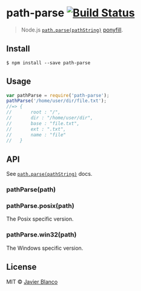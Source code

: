 # path-parse [![Build Status](https://travis-ci.org/jbgutierrez/path-parse.svg?branch=master)](https://travis-ci.org/jbgutierrez/path-parse)
> Node.js [`path.parse(pathString)`](https://nodejs.org/api/path.html#path_path_parse_pathstring) [ponyfill](https://ponyfill.com).
## Install
```
$ npm install --save path-parse
```
## Usage
```js
var pathParse = require('path-parse');
pathParse('/home/user/dir/file.txt');
//=> {
//       root : "/",
//       dir : "/home/user/dir",
//       base : "file.txt",
//       ext : ".txt",
//       name : "file"
//   }
```
## API
See [`path.parse(pathString)`](https://nodejs.org/api/path.html#path_path_parse_pathstring) docs.
### pathParse(path)
### pathParse.posix(path)
The Posix specific version.
### pathParse.win32(path)
The Windows specific version.
## License
MIT © [Javier Blanco](http://jbgutierrez.info)
